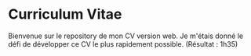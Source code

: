 # Curriculum Vitae

Bienvenue sur le repository de mon CV version web. 
Je m'étais donné le défi de développer ce CV le plus rapidement possible. (Résultat : 1h35)
